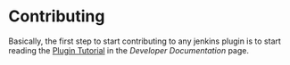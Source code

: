# Contributing

Basically, the first step to start contributing to any jenkins plugin is to start reading the [Plugin Tutorial](https://www.jenkins.io/doc/developer/tutorial/) in the *Developer Documentation* page.



